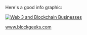 Here's a good info graphic:

<p><a href='https://blockgeeks.com/graphics/'><img src='https://blockgeeks.com/wp-content/uploads/2019/05/web3.0blockchainbusiness.jpg' alt='Web 3 and Blockchain Businesses' 540px border='0' /></a>


www.blockgeeks.com

